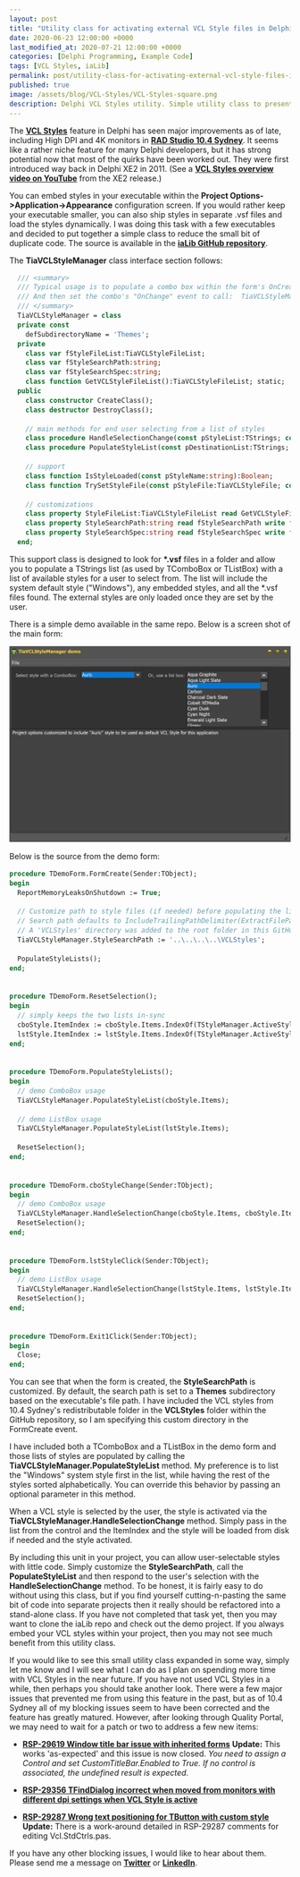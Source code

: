 ```yaml
---
layout: post
title: "Utility class for activating external VCL Style files in Delphi"
date: 2020-06-23 12:00:00 +0000
last_modified_at: 2020-07-21 12:00:00 +0000
categories: [Delphi Programming, Example Code]
tags: [VCL Styles, iaLib]
permalink: post/utility-class-for-activating-external-vcl-style-files-in-delphi
published: true
image: /assets/blog/VCL-Styles/VCL-Styles-square.png
description: Delphi VCL Styles utility. Simple utility class to present a list of *.vsf style files to a user allowing them to pick one at runtime.
---
```

The [**VCL Styles**](http://docwiki.embarcadero.com/RADStudio/en/Working_with_VCL_Styles) feature in Delphi has seen major improvements as of late, including High DPI and 4K monitors in [**RAD Studio 10.4 Sydney**](https://www.embarcadero.com/products/rad-studio/whats-new-in-10-4-sydney). It seems like a rather niche feature for many Delphi developers, but it has strong potential now that most of the quirks have been worked out. They were first introduced way back in Delphi XE2 in 2011. (See a [**VCL Styles overview video on YouTube**](https://youtu.be/D2wnmm5nnjs) from the XE2 release.)

You can embed styles in your executable within the **Project Options->Application->Appearance** configuration screen. If you would rather keep your executable smaller, you can also ship styles in separate .vsf files and load the styles dynamically. I was doing this task with a few executables and decided to put together a simple class to reduce the small bit of duplicate code. The source is available in the [**iaLib GitHub repository**](https://github.com/ideasawakened/iaLib).

The **TiaVCLStyleManager** class interface section follows:

````pascal
  /// <summary>
  /// Typical usage is to populate a combo box within the form's OnCreate event via:  TiaVCLStyleManager.PopulateStyleList(cboYourComboBox.Items);
  /// And then set the combo's "OnChange" event to call:  TiaVCLStyleManager.HandleSelectionChange(xx
  /// </summary>
  TiaVCLStyleManager = class
  private const
    defSubdirectoryName = 'Themes';
  private
    class var fStyleFileList:TiaVCLStyleFileList;
    class var fStyleSearchPath:string;
    class var fStyleSearchSpec:string;
    class function GetVCLStyleFileList():TiaVCLStyleFileList; static;
  public
    class constructor CreateClass();
    class destructor DestroyClass();

    // main methods for end user selecting from a list of styles
    class procedure HandleSelectionChange(const pStyleList:TStrings; const pItemIndex:Integer);
    class procedure PopulateStyleList(const pDestinationList:TStrings; const pListSystemStyleFirst:Boolean = True);

    // support
    class function IsStyleLoaded(const pStyleName:string):Boolean;
    class function TrySetStyleFile(const pStyleFile:TiaVCLStyleFile; const pShowErrorDialog:Boolean = True):Boolean;

    // customizations
    class property StyleFileList:TiaVCLStyleFileList read GetVCLStyleFileList write fStyleFileList;
    class property StyleSearchPath:string read fStyleSearchPath write fStyleSearchPath;
    class property StyleSearchSpec:string read fStyleSearchSpec write fStyleSearchSpec;
  end;
````

This support class is designed to look for **\*.vsf** files in a folder and allow you to populate a TStrings list (as used by TComboBox or TListBox) with a list of available styles for a user to select from. The list will include the system default style ("Windows"), any embedded styles, and all the \*.vsf files found. The external styles are only loaded once they are set by the user.

There is a simple demo available in the same repo. Below is a screen shot of the main form:

![VCL Styles manager screenshot](/assets/blog/VCL-Styles/VCL-Styles-Manager-Demo.png)

Below is the source from the demo form:

````pascal
procedure TDemoForm.FormCreate(Sender:TObject);
begin
  ReportMemoryLeaksOnShutdown := True;

  // Customize path to style files (if needed) before populating the list
  // Search path defaults to IncludeTrailingPathDelimiter(ExtractFilePath(ParamStr(0))) + 'Themes'
  // A 'VCLStyles' directory was added to the root folder in this GitHub repo
  TiaVCLStyleManager.StyleSearchPath := '..\..\..\..\VCLStyles';

  PopulateStyleLists();
end;


procedure TDemoForm.ResetSelection();
begin
  // simply keeps the two lists in-sync
  cboStyle.ItemIndex := cboStyle.Items.IndexOf(TStyleManager.ActiveStyle.Name);
  lstStyle.ItemIndex := lstStyle.Items.IndexOf(TStyleManager.ActiveStyle.Name);
end;


procedure TDemoForm.PopulateStyleLists();
begin
  // demo ComboBox usage
  TiaVCLStyleManager.PopulateStyleList(cboStyle.Items);

  // demo ListBox usage
  TiaVCLStyleManager.PopulateStyleList(lstStyle.Items);

  ResetSelection();
end;


procedure TDemoForm.cboStyleChange(Sender:TObject);
begin
  // demo ComboBox usage
  TiaVCLStyleManager.HandleSelectionChange(cboStyle.Items, cboStyle.ItemIndex);
  ResetSelection();
end;


procedure TDemoForm.lstStyleClick(Sender:TObject);
begin
  // demo ListBox usage
  TiaVCLStyleManager.HandleSelectionChange(lstStyle.Items, lstStyle.ItemIndex);
  ResetSelection();
end;


procedure TDemoForm.Exit1Click(Sender:TObject);
begin
  Close;
end;

````

You can see that when the form is created, the **StyleSearchPath** is customized. By default, the search path is set to a **Themes** subdirectory based on the executable's file path. I have included the VCL styles from 10.4 Sydney's redistributable folder in the **VCLStyles** folder within the GitHub repository, so I am specifying this custom directory in the FormCreate event.

I have included both a TComboBox and a TListBox in the demo form and those lists of styles are populated by calling the **TiaVCLStyleManager.PopulateStyleList** method. My preference is to list the "Windows" system style first in the list, while having the rest of the styles sorted alphabetically. You can override this behavior by passing an optional parameter in this method.

When a VCL style is selected by the user, the style is activated via the **TiaVCLStyleManager.HandleSelectionChange** method. Simply pass in the list from the control and the ItemIndex and the style will be loaded from disk if needed and the style activated.

By including this unit in your project, you can allow user-selectable styles with little code. Simply customize the **StyleSearchPath**, call the **PopulateStyleList** and then respond to the user's selection with the **HandleSelectionChange** method. To be honest, it is fairly easy to do without using this class, but if you find yourself cutting-n-pasting the same bit of code into separate projects then it really should be refactored into a stand-alone class. If you have not completed that task yet, then you may want to clone the iaLib repo and check out the demo project. If you always embed your VCL styles within your project, then you may not see much benefit from this utility class.

If you would like to see this small utility class expanded in some way, simply let me know and I will see what I can do as I plan on spending more time with VCL Styles in the near future. If you have not used VCL Styles in a while, then perhaps you should take another look. There were a few major issues that prevented me from using this feature in the past, but as of 10.4 Sydney all of my blocking issues seem to have been corrected and the feature has greatly matured. However, after looking through Quality Portal, we may need to wait for a patch or two to address a few new items:

-   [**RSP-29619 Window title bar issue with inherited forms**](https://quality.embarcadero.com/browse/RSP-29619) **Update:** This works 'as-expected' and this issue is now closed. _You need to assign a Control and set CustomTitleBar.Enabled to True. If no control is associated, the undefined result is expected._
    
-   [**RSP-29356 TFindDialog incorrect when moved from monitors with different dpi settings when VCL Style is active**](https://quality.embarcadero.com/browse/RSP-29356)
    
-   [**RSP-29287 Wrong text positioning for TButton with custom style**](https://quality.embarcadero.com/browse/RSP-29287) **Update:** There is a work-around detailed in RSP-29287 comments for editing Vcl.StdCtrls.pas.
    

If you have any other blocking issues, I would like to hear about them. Please send me a message on [**Twitter**](https://twitter.com/ideasawakened) or [**LinkedIn**](https://www.linkedin.com/in/darianm/).